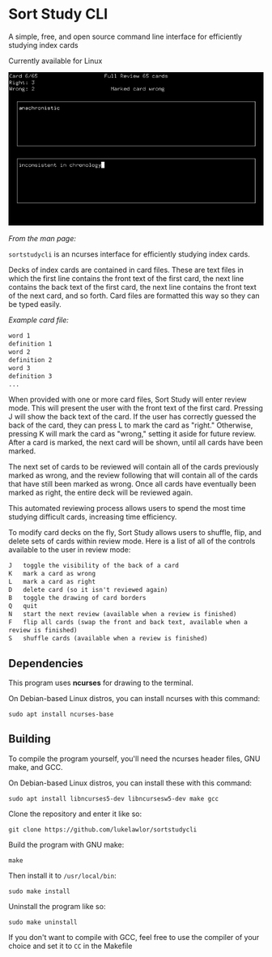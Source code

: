# Sort Study CLI

A simple, free, and open source command line interface for efficiently studying index cards

Currently available for Linux

![screenshot](docs/screenshot.png)

*From the man page:*

`sortstudycli` is an ncurses interface for efficiently studying index cards.

Decks of index cards are contained in card files. These are text files in which the first line contains the front text of the first card, the next line contains the back text of the first card, the next line contains the front text of the next card, and so forth. Card files are formatted this way so they can be typed easily.

*Example card file:*

    word 1
    definition 1
    word 2
    definition 2
    word 3
    definition 3
    ...

When provided with one or more card files, Sort Study will enter review mode. This will present the user with the front text of the first card. Pressing J will show the back text of the card. If the user has correctly guessed the back of the card, they can press L to mark the card as "right." Otherwise, pressing K will mark the card as "wrong," setting it aside for future review. After a card is marked, the next card will be shown, until all cards have been marked.

The next set of cards to be reviewed will contain all of the cards previously marked as wrong, and the review following that will contain all of the cards that have still been marked as wrong. Once all cards have eventually been marked as right, the entire deck will be reviewed again.

This automated reviewing process allows users to spend the most time studying difficult cards, increasing time efficiency.

To modify card decks on the fly, Sort Study allows users to shuffle, flip, and delete sets of cards within review mode. Here is a list of all of the controls available to the user in review mode:

    J	toggle the visibility of the back of a card
    K	mark a card as wrong
    L	mark a card as right
    D	delete card (so it isn't reviewed again)
    B	toggle the drawing of card borders
    Q	quit
    N	start the next review (available when a review is finished)
    F	flip all cards (swap the front and back text, available when a review is finished)
    S	shuffle cards (available when a review is finished)

## Dependencies

This program uses **ncurses** for drawing to the terminal.

On Debian-based Linux distros, you can install ncurses with this command:

    sudo apt install ncurses-base

## Building

To compile the program yourself, you'll need the ncurses header files, GNU make, and GCC.

On Debian-based Linux distros, you can install these with this command:

    sudo apt install libncurses5-dev libncursesw5-dev make gcc

Clone the repository and enter it like so:

    git clone https://github.com/lukelawlor/sortstudycli

Build the program with GNU make:

    make

Then install it to `/usr/local/bin`:

    sudo make install

Uninstall the program like so:

    sudo make uninstall

If you don't want to compile with GCC, feel free to use the compiler of your choice and set it to `CC` in the Makefile

